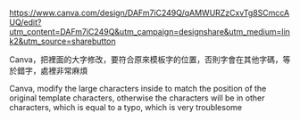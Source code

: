https://www.canva.com/design/DAFm7iC249Q/qAMWURZzCxvTg8SCmccAUQ/edit?utm_content=DAFm7iC249Q&utm_campaign=designshare&utm_medium=link2&utm_source=sharebutton

Canva，把裡面的大字修改，要符合原來模板字的位置，否則字會在其他字碼，等於錯字，處裡非常麻煩

Canva, modify the large characters inside to match the position of the original template characters, otherwise the characters will be in other characters, which is equal to a typo, which is very troublesome

